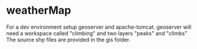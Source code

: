 # weatherMap

For a dev environment setup geoserver and apache-tomcat. geoserver will need a workspace called "climbing" and two layers "peaks" and "climbs"
The source shp files are provided in the gis folder.
